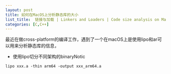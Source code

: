 ```yaml
---
layout: post
title: 如何在MacOS上分析静态库的大小
list_title:  链接与加载 | Linkers and Loaders | Code size analysis on MacOS
categories: [C,C++]
---
```


最近在做cross-platform的编译工作，遇到了一个在macOS上是使用lipo和ar可以用来分析静态库的信息，

- 使用lipo切分不同架构的binaryNotic

```
lipo xxx.a -thin arm64 -output xxx_arm64.a
```


